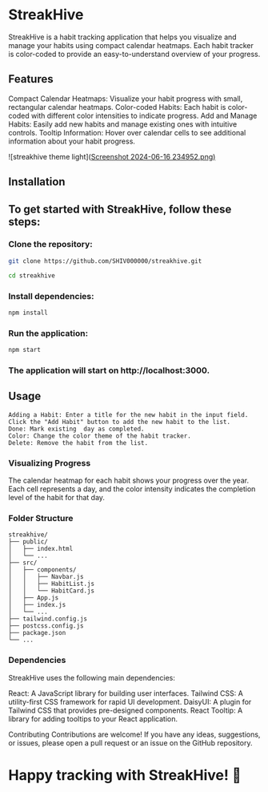 # StreakHive
StreakHive is a habit tracking application that helps you visualize and manage your habits using compact calendar heatmaps. Each habit tracker is color-coded to provide an easy-to-understand overview of your progress.

## Features
Compact Calendar Heatmaps: Visualize your habit progress with small, rectangular calendar heatmaps.
Color-coded Habits: Each habit is color-coded with different color intensities to indicate progress.
Add and Manage Habits: Easily add new habits and manage existing ones with intuitive controls.
Tooltip Information: Hover over calendar cells to see additional information about your habit progress.


![streakhive theme light]([Screenshot 2024-06-16 234952.png)](https://github.com/SHIV000000/streakhive/blob/main/Screenshot%202024-06-16%20234952.png)

## Installation

## To get started with StreakHive, follow these steps:

### Clone the repository:
```bash
git clone https://github.com/SHIV000000/streakhive.git
```
```bash
cd streakhive
```
### Install dependencies:
```bash
npm install
```
### Run the application:
```bash
npm start
```
### The application will start on http://localhost:3000.

## Usage
```
Adding a Habit: Enter a title for the new habit in the input field.
Click the "Add Habit" button to add the new habit to the list.
Done: Mark existing  day as completed.
Color: Change the color theme of the habit tracker.
Delete: Remove the habit from the list.
```

### Visualizing Progress
The calendar heatmap for each habit shows your progress over the  year.
Each cell represents a day, and the color intensity indicates the completion level of the habit for that day.


### Folder Structure
```arduino
streakhive/
├── public/
│   ├── index.html
│   └── ...
├── src/
│   ├── components/
│   │   ├── Navbar.js
│   │   ├── HabitList.js
│   │   └── HabitCard.js
│   ├── App.js
│   ├── index.js
│   └── ...
├── tailwind.config.js
├── postcss.config.js
├── package.json
└── ...
```
### Dependencies
StreakHive uses the following main dependencies:

React: A JavaScript library for building user interfaces.
Tailwind CSS: A utility-first CSS framework for rapid UI development.
DaisyUI: A plugin for Tailwind CSS that provides pre-designed components.
React Tooltip: A library for adding tooltips to your React application.


Contributing
Contributions are welcome! If you have any ideas, suggestions, or issues, please open a pull request or an issue on the GitHub repository.

# Happy tracking with StreakHive! 🚀






